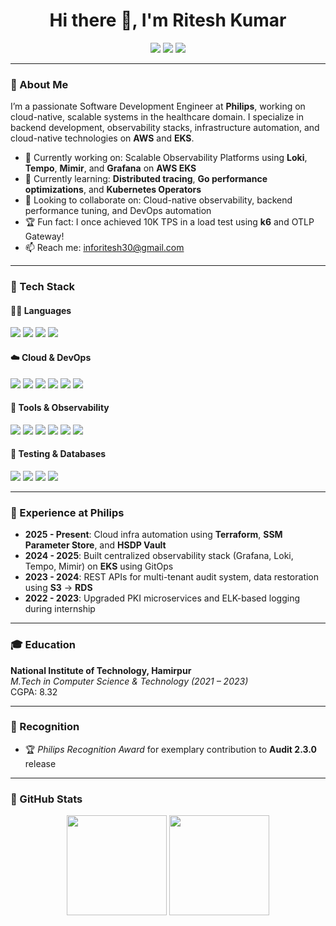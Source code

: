 <h1 align="center">Hi there 👋, I'm Ritesh Kumar</h1>
<p align="center">
  <a href="https://github.com/riteshPhilips"><img src="https://img.shields.io/github/followers/riteshPhilips?label=GitHub&style=social"></a>
  <a href="https://www.linkedin.com/in/ritesh-kumar-346016137/"><img src="https://img.shields.io/badge/-LinkedIn-blue?style=flat-square&logo=linkedin&logoColor=white"></a>
  <a href="mailto:inforitesh30@gmail.com"><img src="https://img.shields.io/badge/-Gmail-red?style=flat-square&logo=gmail&logoColor=white"></a>
</p>

---

### 💼 About Me

I’m a passionate Software Development Engineer at **Philips**, working on cloud-native, scalable systems in the healthcare domain. I specialize in backend development, observability stacks, infrastructure automation, and cloud-native technologies on **AWS** and **EKS**.

- 🔧 Currently working on: Scalable Observability Platforms using **Loki**, **Tempo**, **Mimir**, and **Grafana** on **AWS EKS**
- 🌱 Currently learning: **Distributed tracing**, **Go performance optimizations**, and **Kubernetes Operators**
- 🤝 Looking to collaborate on: Cloud-native observability, backend performance tuning, and DevOps automation
- 🏆 Fun fact: I once achieved 10K TPS in a load test using **k6** and OTLP Gateway!
- 📫 Reach me: [inforitesh30@gmail.com](mailto:inforitesh30@gmail.com)

---

### 🚀 Tech Stack

#### 👨‍💻 Languages
<p>
  <img src="https://img.shields.io/badge/Java-007396?style=flat-square&logo=java&logoColor=white"/>
  <img src="https://img.shields.io/badge/Go-00ADD8?style=flat-square&logo=go&logoColor=white"/>
  <img src="https://img.shields.io/badge/C++-00599C?style=flat-square&logo=c%2B%2B&logoColor=white"/>
  <img src="https://img.shields.io/badge/SQL-4479A1?style=flat-square&logo=mysql&logoColor=white"/>
</p>

#### ☁️ Cloud & DevOps
<p>
  <img src="https://img.shields.io/badge/AWS-232F3E?style=flat-square&logo=amazon-aws&logoColor=white"/>
  <img src="https://img.shields.io/badge/EKS-0052CC?style=flat-square&logo=kubernetes&logoColor=white"/>
  <img src="https://img.shields.io/badge/Terraform-7B42BC?style=flat-square&logo=terraform&logoColor=white"/>
  <img src="https://img.shields.io/badge/Docker-2496ED?style=flat-square&logo=docker&logoColor=white"/>
  <img src="https://img.shields.io/badge/GitHub%20Actions-2088FF?style=flat-square&logo=github-actions&logoColor=white"/>
  <img src="https://img.shields.io/badge/ArgoCD-ef7b4d?style=flat-square&logo=argo&logoColor=white"/>
</p>

#### 🧰 Tools & Observability
<p>
  <img src="https://img.shields.io/badge/Grafana-F46800?style=flat-square&logo=grafana&logoColor=white"/>
  <img src="https://img.shields.io/badge/Loki-000000?style=flat-square&logo=grafana-loki&logoColor=white"/>
  <img src="https://img.shields.io/badge/Tempo-000000?style=flat-square&logo=grafana-tempo&logoColor=white"/>
  <img src="https://img.shields.io/badge/Mimir-000000?style=flat-square&logo=grafana-mimir&logoColor=white"/>
  <img src="https://img.shields.io/badge/Prometheus-E6522C?style=flat-square&logo=prometheus&logoColor=white"/>
  <img src="https://img.shields.io/badge/k6-7D64FF?style=flat-square&logo=k6&logoColor=white"/>
</p>

#### 🧪 Testing & Databases
<p>
  <img src="https://img.shields.io/badge/PostgreSQL-336791?style=flat-square&logo=postgresql&logoColor=white"/>
  <img src="https://img.shields.io/badge/MySQL-4479A1?style=flat-square&logo=mysql&logoColor=white"/>
  <img src="https://img.shields.io/badge/DynamoDB-4053D6?style=flat-square&logo=amazon-dynamodb&logoColor=white"/>
  <img src="https://img.shields.io/badge/JUnit5-25A162?style=flat-square&logo=java&logoColor=white"/>
</p>

---

### 🏢 Experience at Philips

- **2025 - Present**: Cloud infra automation using **Terraform**, **SSM Parameter Store**, and **HSDP Vault**
- **2024 - 2025**: Built centralized observability stack (Grafana, Loki, Tempo, Mimir) on **EKS** using GitOps
- **2023 - 2024**: REST APIs for multi-tenant audit system, data restoration using **S3** → **RDS**
- **2022 - 2023**: Upgraded PKI microservices and ELK-based logging during internship

---

### 🎓 Education

**National Institute of Technology, Hamirpur**  
*M.Tech in Computer Science & Technology (2021 – 2023)*  
CGPA: 8.32

---

### 🏅 Recognition

- 🏆 *Philips Recognition Award* for exemplary contribution to **Audit 2.3.0** release

---

### 📌 GitHub Stats

<p align="center">
  <img src="https://github-readme-stats.vercel.app/api?username=riteshPhilips&show_icons=true&theme=tokyonight&count_private=true" height="160"/>
  <img src="https://github-readme-stats.vercel.app/api/top-langs/?username=riteshPhilips&layout=compact&theme=tokyonight" height="160"/>
</p>
